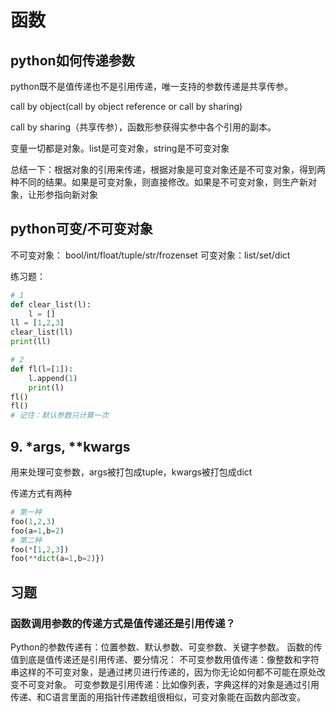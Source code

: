 # 函数

## python如何传递参数

python既不是值传递也不是引用传递，唯一支持的参数传递是共享传参。

call by object(call by object reference or call by sharing)

call by sharing（共享传参），函数形参获得实参中各个引用的副本。

变量一切都是对象。list是可变对象，string是不可变对象

总结一下：根据对象的引用来传递，根据对象是可变对象还是不可变对象，得到两种不同的结果。如果是可变对象，则直接修改。如果是不可变对象，则生产新对象，让形参指向新对象

## python可变/不可变对象

不可变对象： bool/int/float/tuple/str/frozenset
可变对象：list/set/dict

练习题：

``` python
# 1
def clear_list(l):
    l = []
ll = [1,2,3]
clear_list(ll)
print(ll)

# 2
def fl(l=[1]):
    l.append(1)
    print(l)
fl()
fl()
# 记住：默认参数只计算一次
```

## 9. *args, **kwargs

用来处理可变参数，args被打包成tuple，kwargs被打包成dict

传递方式有两种

``` python
# 第一种
foo(1,2,3)
foo(a=1,b=2)
# 第二种
foo(*[1,2,3])
foo(**dict(a=1,b=2)})
```

## 习题

### 函数调用参数的传递方式是值传递还是引用传递？

Python的参数传递有：位置参数、默认参数、可变参数、关键字参数。
函数的传值到底是值传递还是引用传递、要分情况：
不可变参数用值传递：像整数和字符串这样的不可变对象，是通过拷贝进行传递的，因为你无论如何都不可能在原处改变不可变对象。
可变参数是引用传递：比如像列表，字典这样的对象是通过引用传递、和C语言里面的用指针传递数组很相似，可变对象能在函数内部改变。

